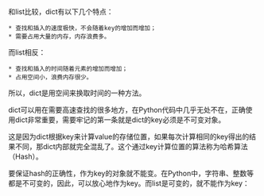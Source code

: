 和list比较，dict有以下几个特点：

    * 查找和插入的速度极快，不会随着key的增加而增加；
    * 需要占用大量的内存，内存浪费多。

而list相反：

    * 查找和插入的时间随着元素的增加而增加；
    * 占用空间小，浪费内存很少。
    
所以，dict是用空间来换取时间的一种方法。

dict可以用在需要高速查找的很多地方，在Python代码中几乎无处不在，正确使用dict非常重要，需要牢记的第一条就是dict的key必须是不可变对象。

这是因为dict根据key来计算value的存储位置，如果每次计算相同的key得出的结果不同，那dict内部就完全混乱了。这个通过key计算位置的算法称为哈希算法（Hash）。

要保证hash的正确性，作为key的对象就不能变。在Python中，字符串、整数等都是不可变的，因此，可以放心地作为key。而list是可变的，就不能作为key：
